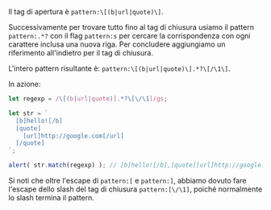 
Il tag di apertura è `pattern:\[(b|url|quote)\]`.

Successivamente per trovare tutto fino al tag di chiusura usiamo il pattern `pattern:.*?` con il flag `pattern:s` per cercare la corrispondenza con ogni carattere inclusa una nuova riga. Per concludere aggiungiamo un riferimento all'indietro per il tag di chiusura.

L'intero pattern risultante è: `pattern:\[(b|url|quote)\].*?\[/\1\]`.

In azione:

```js run
let regexp = /\[(b|url|quote)].*?\[\/\1]/gs;

let str = `
  [b]hello![/b]
  [quote]
    [url]http://google.com[/url]
  [/quote]
`;

alert( str.match(regexp) ); // [b]hello![/b],[quote][url]http://google.com[/url][/quote]
```

Si noti che oltre l'escape di `pattern:[` e `pattern:]`, abbiamo dovuto fare l'escape dello slash del tag di chiusura `pattern:[\/\1]`, poiché normalmente lo slash termina il pattern.
